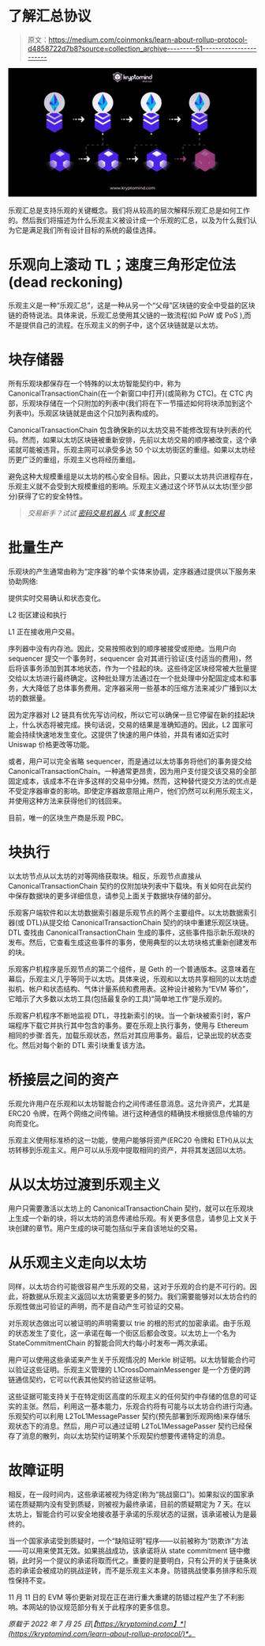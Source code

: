 # 了解汇总协议

> 原文：<https://medium.com/coinmonks/learn-about-rollup-protocol-d4858722d7b8?source=collection_archive---------51----------------------->

![](img/cab09bb92cb47aa0979cef93f9f3a71b.png)

乐观汇总是支持乐观的关键概念。我们将从较高的层次解释乐观汇总是如何工作的。然后我们将描述为什么乐观主义被设计成一个乐观的汇总，以及为什么我们认为它是满足我们所有设计目标的系统的最佳选择。

# 乐观向上滚动 TL；速度三角形定位法(dead reckoning)

乐观主义是一种“乐观汇总”，这是一种从另一个“父母”区块链的安全中受益的区块链的奇特说法。具体来说，乐观汇总使用其父链的一致流程(如 PoW 或 PoS ),而不是提供自己的流程。在乐观主义的例子中，这个区块链就是以太坊。

# 块存储器

所有乐观块都保存在一个特殊的以太坊智能契约中，称为 CanonicalTransactionChain(在一个新窗口中打开)(或简称为 CTC)。在 CTC 内部，乐观块存储在一个只附加的列表中(我们将在下一节描述如何将块添加到这个列表中)。乐观区块链就是由这个只加列表构成的。

CanonicalTransactionChain 包含确保新的以太坊交易不能修改现有块列表的代码。然而，如果以太坊区块链被重新安排，先前以太坊交易的顺序被改变，这个承诺就可能被违背。乐观主网可以承受多达 50 个以太坊街区的重组。如果以太坊经历更广泛的重组，乐观主义也将经历重组。

避免这种大规模重组是以太坊的核心安全目标。因此，只要以太坊共识进程存在，乐观主义就不会受到大规模重组的影响。乐观主义通过这个环节从以太坊(至少部分)获得了它的安全特性。

> *交易新手？试试* [*密码交易机器人*](/coinmonks/crypto-trading-bot-c2ffce8acb2a) *或* [*复制交易*](/coinmonks/top-10-crypto-copy-trading-platforms-for-beginners-d0c37c7d698c)

# 批量生产

乐观块的产生通常由称为“定序器”的单个实体来协调，定序器通过提供以下服务来协助网络:

提供实时交易确认和状态变化。

L2 街区建设和执行

L1 正在接收用户交易。

序列器中没有内存池。因此，交易按照收到的顺序被接受或拒绝。当用户向 sequencer 提交一个事务时，sequencer 会对其进行验证(支付适当的费用)，然后将该事务添加到其本地状态，作为一个挂起的块。这些待定区块经常被大批量提交给以太坊进行最终确定。这种批处理方法通过在一个批处理中分配固定成本和事务，大大降低了总体事务费用。定序器采用一些基本的压缩方法来减少广播到以太坊的数据量。

因为定序器对 L2 链具有优先写访问权，所以它可以确保一旦它停留在新的挂起块上，什么状态将被完成。换句话说，交易的结果是准确知道的。因此，L2 国家可能会持续快速地发生变化。这提供了快速的用户体验，并具有诸如近实时 Uniswap 价格更改等功能。

或者，用户可以完全省略 sequencer，而是通过以太坊事务将他们的事务提交给 CanonicalTransactionChain。一种通常更昂贵，因为用户支付提交该交易的全部固定成本，该成本不在许多这样的交易中分摊。然而，这种替代提交方法的优点是不受定序器审查的影响。即使定序器故意阻止用户，他们仍然可以利用乐观主义，并使用这种方法来获得他们的钱回来。

目前，唯一的区块生产商是乐观 PBC。

# 块执行

以太坊节点从以太坊的对等网络获取块。相反，乐观节点直接从 CanonicalTransactionChain 契约的仅附加块列表中下载块。有关如何在此契约中保存数据块的更多详细信息，请参见上面关于数据块存储的部分。

乐观客户端软件和以太坊数据索引器是乐观节点的两个主要组件。以太坊数据索引器(或 DTL)从提交给 CanonicalTransactionChain 契约的块中重建乐观区块链。DTL 查找由 CanonicalTransactionChain 生成的事件，这些事件指示新乐观块的发布。然后，它查看生成这些事件的事务，使用典型的以太坊块格式重新创建发布的块。

乐观客户机程序是乐观节点的第二个组件，是 Geth 的一个普通版本。这意味着在幕后，乐观主义几乎等同于以太坊。具体来说，乐观和以太坊共享相同的以太坊虚拟机、帐户和状态结构、气体计量系统和费用表。这种设计被称为“EVM 等价”，它暗示了大多数以太坊工具(包括最复杂的工具)“简单地工作”是乐观的。

乐观客户机程序不断地监视 DTL，寻找新索引的块。当一个新块被索引时，客户端程序下载它并执行其中包含的事务。要在乐观上执行事务，使用与 Ethereum 相同的步骤:首先，加载乐观状态，然后对其应用事务。最后，记录出现的状态变化。然后对每个新的 DTL 索引块重复该方法。

# 桥接层之间的资产

乐观允许用户在乐观和以太坊智能合约之间传递任意消息。这允许资产，尤其是 ERC20 令牌，在两个网络之间传输。进行这种通信的精确技术根据信息传输的方向而变化。

乐观主义使用标准桥的这一功能，使用户能够将资产(ERC20 令牌和 ETH)从以太坊转移到乐观主义。用户可以从乐观中提取相同的资产，并将其发送回以太坊。

# 从以太坊过渡到乐观主义

用户只需要激活以太坊上的 CanonicalTransactionChain 契约，就可以在乐观块上生成一个新的块，将以太坊的消息传递给乐观。有关更多信息，请参见上文关于块创建的章节。用户生成的块可能包括似乎来自该地址的交易。

# 从乐观主义走向以太坊

同样，以太坊合约可能很容易产生乐观的交易，这对于乐观的合约是不可行的。因此，将数据从乐观主义返回以太坊需要更多的努力。我们需要能够对以太坊合约的乐观性做出可验证的声明，而不是自动产生可验证的交易。

对乐观状态做出可以被证明的声明需要以 trie 的根的形式的加密承诺。由于乐观的状态发生了变化，这一承诺在每一个街区后都会改变。以太坊上一个名为 StateCommitmentChain 的智能合同大约每小时发布一两次承诺。

用户可以使用这些承诺来产生关于乐观情况的 Merkle 树证明。以太坊智能合约可以验证这些证明。乐观主义管理的 L1CrossDomainMessenger 是一个方便的跨链通信契约，它可以代表其他契约验证这些证明。

这些证据可能支持关于在特定街区高度的乐观主义的任何契约中存储的信息的可证实的主张。然后，利用这一基本能力，乐观合约将有可能与以太坊合约进行沟通。乐观契约可以利用 L2ToL1MessagePasser 契约(预先部署到乐观网络)来存储乐观状态下的消息。然后，用户可以通过证明 L2ToL1MessagePasser 契约已经保存了消息的散列，向以太坊契约证明某个乐观契约想要传递特定的消息。

# 故障证明

相反，在一段时间内，这些承诺被视为待定(称为“挑战窗口”)。如果拟议的国家承诺在质疑期内没有受到质疑，则被视为最终承诺，目前的质疑期定为 7 天。在以太坊上，智能合约可以安全地接收基于承诺的乐观状态的证据，该承诺被认为是最终的。

当一个国家承诺受到质疑时，一个“缺陷证明”程序——以前被称为“防欺诈”方法——可以用来使其无效。如果挑战成功，该承诺将从 state commitment 链中撤销，此时另一个提议的承诺将取而代之。重要的是要明白，只有公开的关于链条状态的承诺会被成功的挑战逆转，而不是乐观主义本身。防错挑战使事务排序和乐观性保持不变。

11 月 11 日的 EVM 等价更新对现在正在进行重大重建的防错过程产生了不利影响。本网站的协议规范部分有关于此程序的更多信息。

*原载于 2022 年 7 月 25 日*[*【https://kryptomind.com】*](https://kryptomind.com/learn-about-rollup-protocol/)*。*